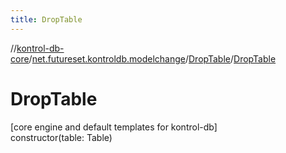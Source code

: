 ```yaml
---
title: DropTable
---
```

//[kontrol-db-core](../../../index.html)/[net.futureset.kontroldb.modelchange](../index.html)/[DropTable](index.html)/[DropTable](-drop-table.html)



# DropTable



[core engine and default templates for kontrol-db]\
constructor(table: Table)




